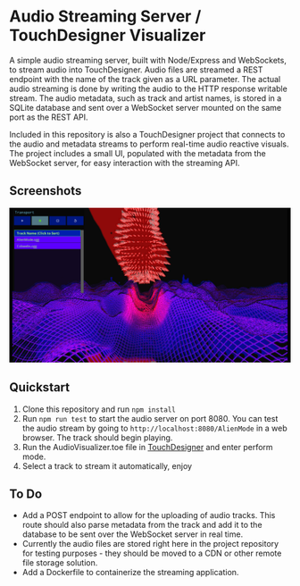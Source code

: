 # Audio Streaming Server / TouchDesigner Visualizer
A simple audio streaming server, built with Node/Express and WebSockets, to stream audio into TouchDesigner. Audio files are streamed
a REST endpoint with the name of the track given as a URL parameter. The actual audio streaming is done by writing the audio to the HTTP
response writable stream. The audio metadata, such as track and artist names, is stored in a SQLite database and 
sent over a WebSocket server mounted on the same port as the REST API.

Included in this repository is also a TouchDesigner project that connects to the audio and metadata streams to perform real-time audio reactive
visuals. The project includes a small UI, populated with the metadata from the WebSocket server, for easy interaction with the streaming API.

## Screenshots
![Perform mode](/assets/screenshots/audio-visualizer-screenshot.PNG?raw=true)

## Quickstart
1. Clone this repository and run `npm install`
2. Run `npm run test` to start the audio server on port 8080. You can test the audio stream by going to `http://localhost:8080/AlienMode` in a web browser. The track should begin playing.
4. Run the AudioVisualizer.toe file in [TouchDesigner](https://derivative.ca/) and enter perform mode.
5. Select a track to stream it automatically, enjoy

## To Do
- Add a POST endpoint to allow for the uploading of audio tracks. This route should also parse metadata from the track and add it to the database to be sent over the WebSocket server in real time.
- Currently the audio files are stored right here in the project repository for testing purposes - they should be moved to a CDN or other remote file storage solution.
- Add a Dockerfile to containerize the streaming application.
